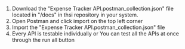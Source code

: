 1. Download the "Expense Tracker API.postman_collection.json" file located in "/docs" in thsi repository in your system.
2. Open Postman and click import on the top left corner
3. Import the "Expense Tracker API.postman_collection.json" file
4. Every API is testable individually or You can test all the APIs at once through the run all button
